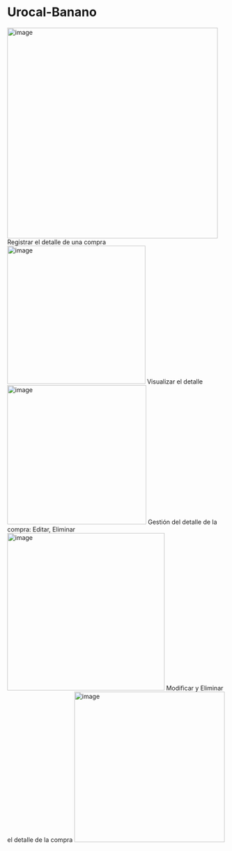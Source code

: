 # Urocal-Banano
<img width="483" alt="image" src="https://github.com/user-attachments/assets/a84a7825-63f3-4c0e-87d7-4b102729bf8c">
Registrar el detalle de una compra
<img width="317" alt="image" src="https://github.com/user-attachments/assets/bdaef31b-0b8d-4ea5-88fa-fb0b65ae5f9d">
Visualizar el detalle 
<img width="319" alt="image" src="https://github.com/user-attachments/assets/3431c585-1a96-486c-b312-a86f8c612f49">
Gestión del detalle de la compra: Editar, Eliminar
<img width="361" alt="image" src="https://github.com/user-attachments/assets/cc909baa-4c42-4dc8-b6ce-680c12291baa">
Modificar y Eliminar el detalle de la compra
<img width="345" alt="image" src="https://github.com/user-attachments/assets/dd741d36-0a44-406b-a443-68d5ef779d92">


